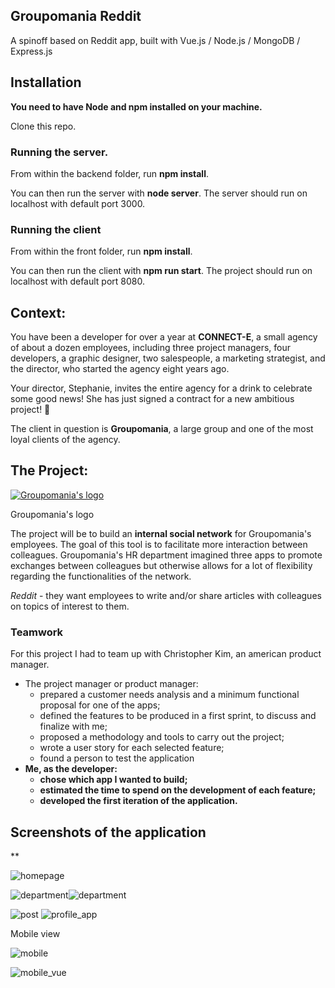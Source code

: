 ## Groupomania Reddit

A spinoff based on Reddit app, built with Vue.js / Node.js / MongoDB / Express.js

## Installation

**You need to have Node and npm installed on your machine.**

Clone this repo.

### Running the server.

From within the backend folder, run **npm install**.

You can then run the server with **node server**. The server should run on localhost with default port 3000. 

### Running the client

From within the front folder, run **npm install**.

You can then run the client with **npm run start**. The project should run on localhost with default port 8080.


## Context:

You have been a developer for over a year at **CONNECT-E**, a small agency of about a dozen employees, including three project managers, four developers, a graphic designer, two salespeople, a marketing strategist, and the director, who started the agency eight years ago.

Your director, Stephanie, invites the entire agency for a drink to celebrate some good news! She has just signed a contract for a new ambitious project! 🥂

The client in question is **Groupomania**, a large group and one of the most loyal clients of the agency.


## The Project:

[![Groupomania's logo](https://user.oc-static.com/upload/2018/11/30/15435845574363_Groupomania.png)](https://user.oc-static.com/upload/2018/11/30/15435845574363_Groupomania.png)

Groupomania's logo

The project will be to build an **internal social network** for Groupomania's employees. The goal of this tool is to facilitate more interaction between colleagues. Groupomania's HR department imagined three apps to promote exchanges between colleagues but otherwise allows for a lot of flexibility regarding the functionalities of the network.


_Reddit_ - they want employees to write and/or share articles with colleagues on topics of interest to them.


### Teamwork

For this project I had to team up with Christopher Kim, an american product manager.
-   The project manager or product manager:  
    -   prepared a customer needs analysis and a minimum functional proposal for one of the apps;
    -   defined the features to be produced in a first sprint, to discuss and finalize with me;
    -   proposed a methodology and tools to carry out the project;
    -   wrote a user story for each selected feature;
    -   found a person to test the application 
-   **Me, as the developer:**  
    -   **chose which app I wanted to build;**
    -   **estimated the time to spend on the development of each feature;**
    -   **developed the first iteration of the application.**

## Screenshots of the application

**

![homepage](https://user-images.githubusercontent.com/32814329/61376174-f29b2b80-a8a0-11e9-9f97-f441371152ad.png)

![department](https://user-images.githubusercontent.com/32814329/61375434-312fe680-a89f-11e9-84d4-cdd6a010a59d.png)![department](https://user-images.githubusercontent.com/32814329/61375434-312fe680-a89f-11e9-84d4-cdd6a010a59d.png)


![post](https://user-images.githubusercontent.com/32814329/61375457-3ee56c00-a89f-11e9-93fd-a40405a87017.png)
![profile_app](https://user-images.githubusercontent.com/32814329/61375468-43aa2000-a89f-11e9-9640-17e2a6c18bba.png)


Mobile view

![mobile](https://user-images.githubusercontent.com/32814329/61375444-37be5e00-a89f-11e9-83c6-406b06cdab3b.png)

![mobile_vue](https://user-images.githubusercontent.com/32814329/61375452-3bea7b80-a89f-11e9-8354-61f8ec45f9c5.png)
